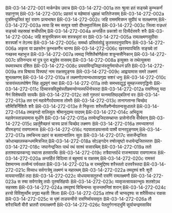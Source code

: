 BR-03-14-272-001	मार्कण्डेय उवाच
BR-03-14-272-001a	ततः श्रुत्वा हतं सङ्ख्ये कुम्भकर्णं सहानुगम्
BR-03-14-272-001c	प्रहस्तं च महेष्वासं धूम्राक्षं चातितेजसम्
BR-03-14-272-002a	पुत्रमिन्द्रजितं शूरं रावणः प्रत्यभाषत
BR-03-14-272-002c	जहि रामममित्रघ्न सुग्रीवं च सलक्ष्मणम्
BR-03-14-272-003a	त्वया हि मम सत्पुत्र यशो दीप्तमुपार्जितम्
BR-03-14-272-003c	जित्वा वज्रधरं सङ्ख्ये सहस्राक्षं शचीपतिम्
BR-03-14-272-004a	अन्तर्हितः प्रकाशो वा दिव्यैर्दत्तवरैः शरैः
BR-03-14-272-004c	जहि शत्रूनमित्रघ्न मम शस्त्रभृतां वर
BR-03-14-272-005a	रामलक्ष्मणसुग्रीवाः शरस्पर्शं न तेऽनघ
BR-03-14-272-005c	समर्थाः प्रतिसंसोढुं कुतस्तदनुयायिनः
BR-03-14-272-006a	अकृता या प्रहस्तेन कुम्भकर्णेन चानघ
BR-03-14-272-006c	खरस्यापचितिः सङ्ख्ये तां गच्छस्व महाभुज
BR-03-14-272-007a	त्वमद्य निशितैर्बाणैर्हत्वा शत्रून्ससैनिकान्
BR-03-14-272-007c	प्रतिनन्दय मां पुत्र पुरा बद्ध्वेव वासवम्
BR-03-14-272-008a	इत्युक्तः स तथेत्युक्त्वा रथमास्थाय दंशितः
BR-03-14-272-008c	प्रययाविन्द्रजिद्राजंस्तूर्णमायोधनं प्रति
BR-03-14-272-009a	तत्र विश्राव्य विस्पष्टं नाम राक्षसपुङ्गवः
BR-03-14-272-009c	आह्वयामास समरे लक्ष्मणं शुभलक्षणम्
BR-03-14-272-010a	तं लक्ष्मणोऽप्यभ्यधावत्प्रगृह्य सशरं धनुः
BR-03-14-272-010c	त्रासयंस्तलघोषेण सिंहः क्षुद्रमृगं यथा
BR-03-14-272-011a	तयोः समभवद्युद्धं सुमहज्जयगृद्धिनोः
BR-03-14-272-011c	दिव्यास्त्रविदुषोस्तीव्रमन्योन्यस्पर्धिनोस्तदा
BR-03-14-272-012a	रावणिस्तु यदा नैनं विशेषयति सायकैः
BR-03-14-272-012c	ततो गुरुतरं यत्नमातिष्ठद्बलिनां वरः
BR-03-14-272-013a	तत एनं महावेगैरर्दयामास तोमरैः
BR-03-14-272-013c	तानागतान्स चिच्छेद सौमित्रिर्निशितैः शरैः
BR-03-14-272-013e	ते निकृत्ताः शरैस्तीक्ष्णैर्न्यपतन्वसुधातले
BR-03-14-272-014a	तमङ्गदो वालिसुतः श्रीमानुद्यम्य पादपम्
BR-03-14-272-014c	अभिद्रुत्य महावेगस्ताडयामास मूर्धनि
BR-03-14-272-015a	तस्येन्द्रजिदसम्भ्रान्तः प्रासेनोरसि वीर्यवान्
BR-03-14-272-015c	प्रहर्तुमैच्छत्तं चास्य प्रासं चिच्छेद लक्ष्मणः
BR-03-14-272-016a	तमभ्याशगतं वीरमङ्गदं रावणात्मजः
BR-03-14-272-016c	गदयाताडयत्सव्ये पार्श्वे वानरपुङ्गवम्
BR-03-14-272-017a	तमचिन्त्य प्रहारं स बलवान्वालिनः सुतः
BR-03-14-272-017c	ससर्जेन्द्रजितः क्रोधाच्छालस्कन्धममित्रजित्
BR-03-14-272-018a	सोऽङ्गदेन रुषोत्सृष्टो वधायेन्द्रजितस्तरुः
BR-03-14-272-018c	जघानेन्द्रजितः पार्थ रथं साश्वं ससारथिम्
BR-03-14-272-019a	ततो हताश्वात्प्रस्कन्द्य रथात्स हतसारथिः
BR-03-14-272-019c	तत्रैवान्तर्दधे राजन्मायया रावणात्मजः
BR-03-14-272-020a	अन्तर्हितं विदित्वा तं बहुमायं च राक्षसम्
BR-03-14-272-020c	रामस्तं देशमागम्य तत्सैन्यं पर्यरक्षत
BR-03-14-272-021a	स राममुद्दिश्य शरैस्ततो दत्तवरैस्तदा
BR-03-14-272-021c	विव्याध सर्वगात्रेषु लक्ष्मणं च महारथम्
BR-03-14-272-022a	तमदृश्यं शरैः शूरौ माययान्तर्हितं तदा
BR-03-14-272-022c	योधयामासतुरुभौ रावणिं रामलक्ष्मणौ
BR-03-14-272-023a	स रुषा सर्वगात्रेषु तयोः पुरुषसिंहयोः
BR-03-14-272-023c	व्यसृजत्सायकान्भूयः शतशोऽथ सहस्रशः
BR-03-14-272-024a	तमदृश्यं विचिन्वन्तः सृजन्तमनिशं शरान्
BR-03-14-272-024c	हरयो विविशुर्व्योम प्रगृह्य महतीः शिलाः
BR-03-14-272-025a	तांश्च तौ चाप्यदृश्यः स शरैर्विव्याध राक्षसः
BR-03-14-272-025c	स भृशं ताडयन्वीरो रावणिर्माययावृतः
BR-03-14-272-026a	तौ शरैराचितौ वीरौ भ्रातरौ रामलक्ष्मणौ
BR-03-14-272-026c	पेततुर्गगनाद्भूमिं सूर्याचन्द्रमसाविव
